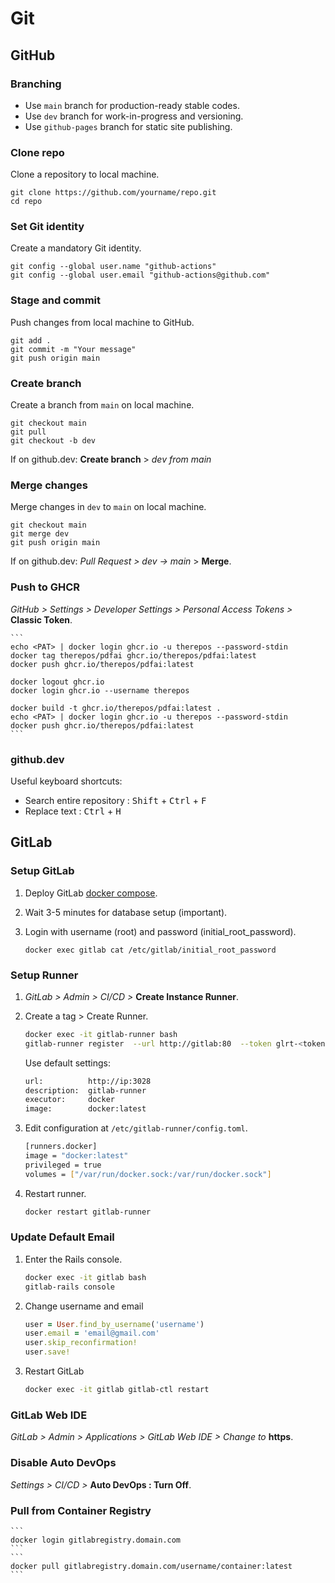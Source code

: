 # Git

## GitHub

### Branching

- Use `main` branch for production-ready stable codes.
- Use `dev` branch for work-in-progress and versioning.
- Use `github-pages` branch for static site publishing.

### Clone repo

Clone a repository to local machine.

```
git clone https://github.com/yourname/repo.git
cd repo
```

### Set Git identity

Create a mandatory Git identity.

```
git config --global user.name "github-actions"
git config --global user.email "github-actions@github.com"
```

### Stage and commit

Push changes from local machine to GitHub.

```
git add .
git commit -m "Your message"
git push origin main
```

### Create branch

Create a branch from `main` on local machine.

```
git checkout main
git pull
git checkout -b dev
```

If on github.dev: **Create branch** > _dev from main_

### Merge changes

Merge changes in `dev` to `main` on local machine.

```
git checkout main
git merge dev
git push origin main
```

If on github.dev: _Pull Request > dev → main_ > **Merge**.


### Push to GHCR

_GitHub > Settings > Developer Settings > Personal Access Tokens >_ **Classic Token**.

    ```
    echo <PAT> | docker login ghcr.io -u therepos --password-stdin
    docker tag therepos/pdfai ghcr.io/therepos/pdfai:latest
    docker push ghcr.io/therepos/pdfai:latest

    docker logout ghcr.io
    docker login ghcr.io --username therepos

    docker build -t ghcr.io/therepos/pdfai:latest .
    echo <PAT> | docker login ghcr.io -u therepos --password-stdin
    docker push ghcr.io/therepos/pdfai:latest
    ```

### github.dev

Useful keyboard shortcuts:
- Search entire repository  : <kbd>Shift</kbd> + <kbd>Ctrl</kbd> + <kbd>F</kbd>
- Replace text              : <kbd>Ctrl</kbd> + <kbd>H</kbd>

## GitLab

### Setup GitLab

1. Deploy GitLab [docker compose](https://raw.githubusercontent.com/therepos/proxmox/main/docker/gitlab-docker-compose.yml). 

2. Wait 3-5 minutes for database setup (important).

3. Login with username (root) and password (initial_root_password).
    ```
    docker exec gitlab cat /etc/gitlab/initial_root_password
    ```

### Setup Runner

1. _GitLab > Admin > CI/CD >_ **Create Instance Runner**.

2. Create a tag > Create Runner.
    ```bash
    docker exec -it gitlab-runner bash
    gitlab-runner register  --url http://gitlab:80  --token glrt-<token>
    ```
    Use default settings:
    ```bash
    url:          http://ip:3028
    description:  gitlab-runner
    executor:     docker
    image:        docker:latest
    ```

3. Edit configuration at `/etc/gitlab-runner/config.toml`.
    ```bash
    [runners.docker]
    image = "docker:latest"
    privileged = true
    volumes = ["/var/run/docker.sock:/var/run/docker.sock"]
    ```

5. Restart runner.
    ```bash
    docker restart gitlab-runner
    ```

### Update Default Email

1. Enter the Rails console.
    ```bash
    docker exec -it gitlab bash
    gitlab-rails console
    ```

2. Change username and email

    ```ruby
    user = User.find_by_username('username')
    user.email = 'email@gmail.com'
    user.skip_reconfirmation!
    user.save!
    ```

3. Restart GitLab

    ```bash
    docker exec -it gitlab gitlab-ctl restart
    ```

### GitLab Web IDE

_GitLab > Admin > Applications > GitLab Web IDE > Change to_ **https**.

### Disable Auto DevOps

_Settings > CI/CD >_ **Auto DevOps : Turn Off**.

### Pull from Container Registry

    ```
    docker login gitlabregistry.domain.com
    ```
    ```
    docker pull gitlabregistry.domain.com/username/container:latest
    ```
